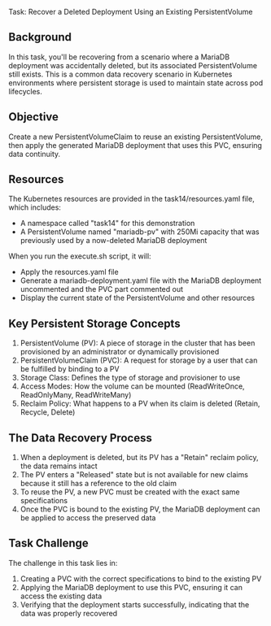 Task: Recover a Deleted Deployment Using an Existing PersistentVolume

## Background
In this task, you'll be recovering from a scenario where a MariaDB deployment was accidentally deleted, but its associated PersistentVolume still exists. This is a common data recovery scenario in Kubernetes environments where persistent storage is used to maintain state across pod lifecycles.

## Objective
Create a new PersistentVolumeClaim to reuse an existing PersistentVolume, then apply the generated MariaDB deployment that uses this PVC, ensuring data continuity.

## Resources
The Kubernetes resources are provided in the task14/resources.yaml file, which includes:
- A namespace called "task14" for this demonstration
- A PersistentVolume named "mariadb-pv" with 250Mi capacity that was previously used by a now-deleted MariaDB deployment

When you run the execute.sh script, it will:
- Apply the resources.yaml file
- Generate a mariadb-deployment.yaml file with the MariaDB deployment uncommented and the PVC part commented out
- Display the current state of the PersistentVolume and other resources

## Key Persistent Storage Concepts
1. PersistentVolume (PV): A piece of storage in the cluster that has been provisioned by an administrator or dynamically provisioned
2. PersistentVolumeClaim (PVC): A request for storage by a user that can be fulfilled by binding to a PV
3. Storage Class: Defines the type of storage and provisioner to use
4. Access Modes: How the volume can be mounted (ReadWriteOnce, ReadOnlyMany, ReadWriteMany)
5. Reclaim Policy: What happens to a PV when its claim is deleted (Retain, Recycle, Delete)

## The Data Recovery Process
1. When a deployment is deleted, but its PV has a "Retain" reclaim policy, the data remains intact
2. The PV enters a "Released" state but is not available for new claims because it still has a reference to the old claim
3. To reuse the PV, a new PVC must be created with the exact same specifications
4. Once the PVC is bound to the existing PV, the MariaDB deployment can be applied to access the preserved data

## Task Challenge
The challenge in this task lies in:
1. Creating a PVC with the correct specifications to bind to the existing PV
2. Applying the MariaDB deployment to use this PVC, ensuring it can access the existing data
3. Verifying that the deployment starts successfully, indicating that the data was properly recovered
